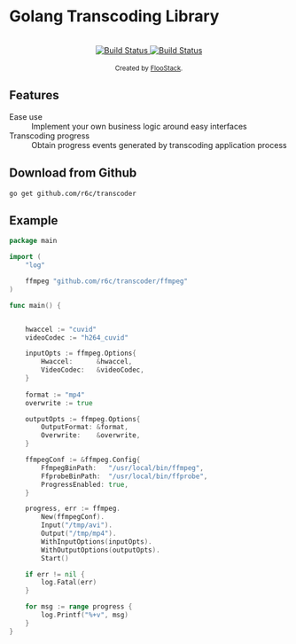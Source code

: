 # Golang Transcoding Library

<br />

<div align="center">
  <!-- Build status -->
  <a href="https://circleci.com/gh/floostack/transcoder">
    <img src="https://circleci.com/gh/floostack/transcoder.svg?style=svg" alt="Build Status" />
  </a>

  <!-- Code Quality -->
  <a href="https://www.codacy.com/manual/floostack/transcoder?utm_source=github.com&amp;utm_medium=referral&amp;utm_content=floostack/transcoder&amp;utm_campaign=Badge_Grade">
    <img src="https://app.codacy.com/project/badge/Grade/f8ee19ef723b4134bb8bb1f9c439959e" alt="Build Status" />
  </a>

</div>

<br />

<div align="center">
  <sub>Created by <a href="https://floostack.com">FlooStack</a>.</sub>
</div>

## Features

<dl>
  <dt>Ease use</dt>
  <dd>Implement your own business logic around easy interfaces</dd>

  <dt>Transcoding progress</dt>
  <dd>Obtain progress events generated by transcoding application process</dd>
</dl>

## Download from Github

```shell
go get github.com/r6c/transcoder
```

## Example

```go
package main

import (
	"log"

	ffmpeg "github.com/r6c/transcoder/ffmpeg"
)

func main() {


	hwaccel := "cuvid"
	videoCodec := "h264_cuvid"

	inputOpts := ffmpeg.Options{
		Hwaccel:      &hwaccel,
		VideoCodec:   &videoCodec,
	}
	
	format := "mp4"
	overwrite := true

	outputOpts := ffmpeg.Options{
		OutputFormat: &format,
		Overwrite:    &overwrite,
	}

	ffmpegConf := &ffmpeg.Config{
		FfmpegBinPath:   "/usr/local/bin/ffmpeg",
		FfprobeBinPath:  "/usr/local/bin/ffprobe",
		ProgressEnabled: true,
	}

	progress, err := ffmpeg.
		New(ffmpegConf).
		Input("/tmp/avi").
		Output("/tmp/mp4").
		WithInputOptions(inputOpts).
		WithOutputOptions(outputOpts).
		Start()

	if err != nil {
		log.Fatal(err)
	}

	for msg := range progress {
		log.Printf("%+v", msg)
	}
}
```
